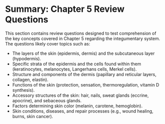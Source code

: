 # Summary: Chapter 5 Review Questions

This section contains review questions designed to test comprehension of the key concepts covered in Chapter 5 regarding the integumentary system. The questions likely cover topics such as:

*   The layers of the skin (epidermis, dermis) and the subcutaneous layer (hypodermis).
*   Specific strata of the epidermis and the cells found within them (keratinocytes, melanocytes, Langerhans cells, Merkel cells).
*   Structure and components of the dermis (papillary and reticular layers, collagen, elastin).
*   Functions of the skin (protection, sensation, thermoregulation, vitamin D synthesis).
*   Accessory structures of the skin: hair, nails, sweat glands (eccrine, apocrine), and sebaceous glands.
*   Factors determining skin color (melanin, carotene, hemoglobin).
*   Skin conditions, diseases, and repair processes (e.g., wound healing, burns, skin cancer).

